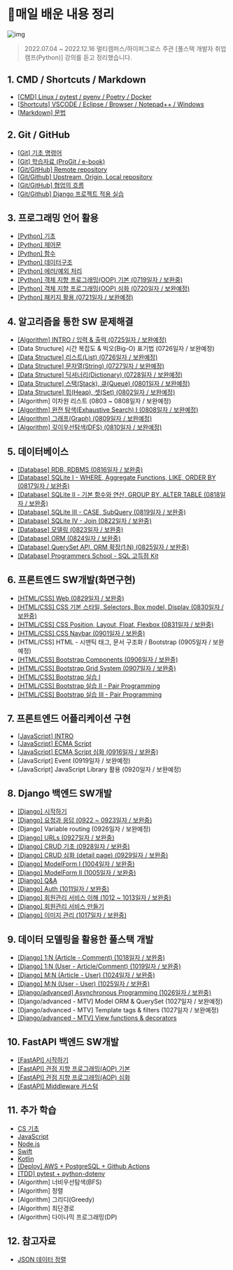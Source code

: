 # 💾매일 배운 내용 정리

![img](https://media.tenor.com/images/4c62b8664b2aa5d5c16e080936e52a88/tenor.gif)

> 2022.07.04 ~ 2022.12.16 멀티캠퍼스/하이퍼그로스 주관 [풀스택 개발자 취업캠프(Python)] 강의를 듣고 정리했습니다.


## 1. CMD / Shortcuts / Markdown

* [[CMD] Linux / pytest / pyenv / Poetry / Docker](notes/cmd.md)
* [[Shortcuts] VSCODE / Eclipse / Browser / Notepad++ / Windows](notes/shortcuts.md)
* [[Markdown] 문법](notes/markdown_gram.md)

## 2. Git / GitHub

* [[Git] 기초 명령어](notes/git_command.md)
* [[Git] 학습자료 (ProGit / e-book)](http://git-scm.com/book/ko/v2)
* [[Git/GitHub] Remote repository](notes/remote_repo.md)
* [[Git/Github] Upstream, Origin, Local repository](notes/github_upstream.md)
* [[Git/GitHub] 협업의 흐름](notes/github_flow.md)
* [[Git/Github] Django 프로젝트 적용 실습](notes/github_pjt.md)

## 3. 프로그래밍 언어 활용

* [[Python] 기초](notes/py_basics.md)
* [[Python] 제어문](notes/py_ctrlstate.md)
* [[Python] 함수](notes/py_function.md) 
* [[Python] 데이터구조](notes/py_datast.md)
* [[Python] 에러/예외 처리](notes/py_error.md)
* [[Python] 객체 지향 프로그래밍(OOP) 기본 (0719일자 / 보완중)](notes/py_OOP1.md)
* [[Python] 객체 지향 프로그래밍(OOP) 심화 (0720일자 / 보완예정)](notes/py_OOP2.md)
* [[Python] 패키지 활용 (0721일자 / 보완예정)](notes/py_final.md)

## 4. 알고리즘을 통한 SW 문제해결

* [[Algorithm] INTRO / 입력 & 출력 (0725일자 / 보완예정)](notes/algo_intro.md)
* [Data Structure] 시간 복잡도 & 빅오(Big-O) 표기법 (0726일자 / 보완예정)
* [[Data Structure] 리스트(List) (0726일자 / 보완예정)](https://github.com/code-sum/Algorithm/tree/master/BOJ/220726)
* [[Data Structure] 문자열(String) (0727일자 / 보완예정)](https://github.com/code-sum/Algorithm/tree/master/BOJ/220727)
* [[Data Structure] 딕셔너리(Dictionary) (0728일자 / 보완예정)](https://github.com/code-sum/Algorithm/tree/master/BOJ/220728)
* [[Data Structure] 스택(Stack), 큐(Queue) (0801일자 / 보완예정)](https://github.com/code-sum/Algorithm/tree/master/BOJ/220801)
* [[Data Structure] 힙(Heap), 셋(Set) (0802일자 / 보완예정)](https://github.com/code-sum/Algorithm/tree/master/BOJ/220802)
* [Algorithm] 이차원 리스트 (0803 ~ 0808일자 / 보완예정)
* [[Algorithm] 완전 탐색(Exhaustive Search) I (0808일자 / 보완예정)](https://github.com/code-sum/Algorithm/tree/master/BOJ/220808)
* [[Algorithm] 그래프(Graph) (0809일자 / 보완예정)](https://github.com/code-sum/Algorithm/tree/master/BOJ/220809)
* [[Algorithm] 깊이우선탐색(DFS) (0810일자 / 보완예정)](https://github.com/code-sum/Algorithm/tree/master/BOJ/220810)

## 5. 데이터베이스

- [[Database] RDB, RDBMS (0816일자 / 보완중)](practices/DB/assignment/220816.md)
- [[Database] SQLite I - WHERE, Aggregate Functions, LIKE, ORDER BY (0817일자 / 보완중)](practices/DB/assignment/220817.md)
- [[Database] SQLite II - 기본 함수와 연산, GROUP BY, ALTER TABLE (0818일자 / 보완중)](practices/DB/assignment/220818.md)
- [[Database] SQLite III - CASE, SubQuery (0819일자 / 보완중)](practices/DB/assignment/220819.md)
- [[Database] SQLite IV - Join (0822일자 / 보완중)](practices/DB/assignment/220822.md)
- [[Database] 모델링 (0823일자 / 보완중)](practices/DB/assignment/220823.md)
- [[Database] ORM (0824일자 / 보완중)](practices/DB/assignment/220824.md)
- [[Database] QuerySet API, ORM 확장(1:N) (0825일자 / 보완중)](practices/DB/assignment/220825.md)
- [[Database] Programmers School - SQL 고득점 Kit](practices/DB/assignment/220826.md)

## 6. 프론트엔드 SW개발(화면구현)

- [[HTML/CSS] Web (0829일자 / 보완중)](practices/Web/220829)
- [[HTML/CSS] CSS 기본 스타일, Selectors, Box model, Display (0830일자 / 보완중)](practices/Web/assignment/220830)
- [[HTML/CSS] CSS Position, Layout, Float, Flexbox (0831일자 / 보완중)](practices/Web/assignment/220831)
- [[HTML/CSS] CSS Navbar (0901일자 / 보완중)](practices/Web/220901)
- [HTML/CSS] HTML - 시맨틱 태그, 문서 구조화 / Bootstrap (0905일자 / 보완예정)
- [[HTML/CSS] Bootstrap Components (0906일자 / 보완중)](practices/Web/assignment/220906)
- [[HTML/CSS] Bootstrap Grid System (0907일자 / 보완중)](practices/Web/assignment/220907)
- [[HTML/CSS] Bootstrap 실습 I](practices/Web/assignment/220908)
- [[HTML/CSS] Bootstrap 실습 II - Pair Programming](practices/Web/assignment/220913)
- [[HTML/CSS] Bootstrap 실습 III - Pair Programming](https://github.com/code-sum/220914-Pair-PJT)

## 7. 프론트엔드 어플리케이션 구현

* [[JavaScript] INTRO](notes/js_intro.md)
* [[JavaScript] ECMA Script](notes/js_ecma.md)
* [[JavaScript] ECMA Script 심화 (0916일자 / 보완중)](notes/js_ecma2.md)
* [JavaScript] Event (0919일자 / 보완예정)
* [JavaScript] JavaScript Library 활용 (0920일자 / 보완예정)

## 8. Django 백엔드 SW개발

* [[Django] 시작하기](notes/dj_intro.md)
* [[Django] 요청과 응답 (0922 ~ 0923일자 / 보완중)](notes/dj_uvt.md)
* [Django] Variable routing (0926일자 / 보완예정)
* [[Django] URLs (0927일자 / 보완중)](notes/dj_urls.md)
* [[Django] CRUD 기초 (0928일자 / 보완중)](notes/dj_crud.md)
* [[Django] CRUD 심화 (detail page) (0929일자 / 보완중)](notes/dj_crud2.md)
* [[Django] ModelForm I (1004일자 / 보완중)](notes/dj_modelform.md)
* [[Django] ModelForm II (1005일자 / 보완중)](notes/dj_modelform2.md)
* [[Django] Q&A](notes/dj_qna.md)
* [[Django] Auth (1011일자 / 보완중)](notes/dj_auth.md)
* [[Django] 회원관리 서비스 이해 (1012 ~ 1013일자 / 보완중)](notes/dj_member_logic.md)
* [[Django] 회원관리 서비스 만들기](notes/dj_member.md)
* [[Django] 이미지 관리 (1017일자 / 보완중)](notes/dj_image.md)

## 9. 데이터 모델링을 활용한 풀스택 개발

- [[Django] 1:N (Article - Comment) (1018일자 / 보완중)](notes/dj_rdbms1.md)
- [[Django] 1:N (User - Article/Comment) (1019일자 / 보완중)](notes/dj_rdbms2.md)
- [[Django] M:N (Article - User) (1024일자 / 보완중)](notes/dj_rdbms3.md)
- [[Django] M:N (User - User) (1025일자 / 보완중)](notes/dj_rdbms4.md)
- [[Django/advanced] Asynchronous Programming (1026일자 / 보완중)](notes/dj_axios.md)
- [Django/advanced - MTV] Model ORM & QuerySet (1027일자 / 보완예정)
- [Django/advanced - MTV] Template tags & filters (1027일자 / 보완예정)
- [[Django/advanced - MTV] View functions & decorators](notes/dj_views.md)

## 10. FastAPI 백엔드 SW개발

- [[FastAPI] 시작하기](notes/fastapi.md)
- [[FastAPI] 관점 지향 프로그래밍(AOP) 기본](notes/fastapi_AOP1.md)
- [[FastAPI] 관점 지향 프로그래밍(AOP) 심화](notes/fastapi_AOP2.md)
- [[FastAPI] Middleware 커스텀](notes/fastapi_middle.md)

## 11. 추가 학습

* [CS 기초](https://www.boostcourse.org/cs112)
* [JavaScript](https://www.boostcourse.org/cs124)
* [Node.js](https://opentutorials.org/module/3549)
* [Swift](https://www.boostcourse.org/mo122)
* [Kotlin](https://www.boostcourse.org/mo132)
* [[Deploy] AWS + PostgreSQL + Github Actions](notes/deploy.md)
* [[TDD] pytest + python-dotenv](notes/tdd.md)
* [Algorithm] 너비우선탐색(BFS)
* [Algorithm] 정렬
* [Algorithm] 그리디(Greedy)
* [Algorithm] 최단경로
* [Algorithm] 다이나믹 프로그래밍(DP)

## 12. 참고자료

- [JSON 데이터 정렬](https://jsonformatter.curiousconcept.com/#)
